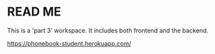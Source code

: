 # READ ME

This is a 'part 3' workspace.
It includes both frontend and the backend.

https://phonebook-student.herokuapp.com/